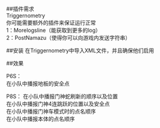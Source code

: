 ##插件需求  
Triggernometry  
你可能需要额外的插件来保证运行正常  
1：Morelogsline（能获取到更多的log）  
2：PostNamazu（使得你可以向游戏内发送字符串）  

##安装
在Triggernometry中导入XML文件，并且确保他们启用

##效果 
  
P6S：  
在小队中播报地板的安全点  
  
P8S：
在小队中播报门神蛇刷新的顺序以及位置  
在小队中播报门神4连跳跃的位置以及安全点  
在小队中播报门神车模式时的点名顺序  
在小队中播报本体的点名顺序  



